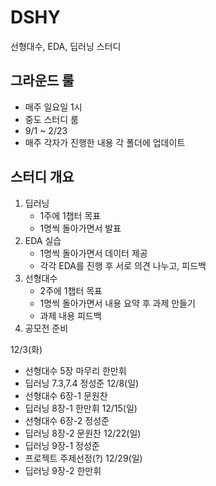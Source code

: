 # DSHY
선형대수, EDA, 딥러닝 스터디

## 그라운드 룰
- 매주 일요일 1시
- 중도 스터디 룸
- 9/1 ~ 2/23
- 매주 각자가 진행한 내용 각 폴더에 업데이트

## 스터디 개요
1. 딥러닝
   - 1주에 1챕터 목표
   - 1명씩 돌아가면서 발표
2. EDA 실습
   - 1명씩 돌아가면서 데이터 제공
   - 각각 EDA를 진행 후 서로 의견 나누고, 피드백
3. 선형대수
   - 2주에 1챕터 목표
   - 1명씩 돌아가면서 내용 요약 후 과제 만들기
   - 과제 내용 피드백
4. 공모전 준비



12/3(화)
   - 선형대수 5장 마무리 한만휘
   - 딥러닝 7.3,7.4 정성준
12/8(일)
   - 선형대수 6장-1 문원찬
   - 딥러닝 8장-1 한만휘
12/15(일)
   - 선형대수 6장-2 정성준
   - 딥러닝 8장-2 문원찬
12/22(일)
   - 딥러닝 9장-1 정성준
   - 프로젝트 주제선정(?)
12/29(일)
   - 딥러닝 9장-2 한만휘